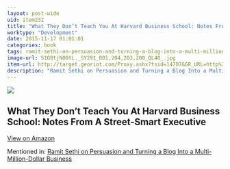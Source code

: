 ```yaml
---
layout: post-wide
uid: item232
title: "What They Don’t Teach You At Harvard Business School: Notes From A Street-Smart Executive"
worktype: "Development"
date: 2015-11-17 01:01:01
categories: book
tags: ramit-sethi-on-persuasion-and-turning-a-blog-into-a-multi-million-dollar-business
image-url: 51G0tjN0OtL._SY291_BO1,204,203,200_QL40_.jpg
item-url: http://target.georiot.com/Proxy.ashx?tsid=14707&GR_URL=http%3A%2F%2Fwww.amazon.com%2FWhat-Teach-Harvard-Business-School%2Fdp%2F0553345834%2F
description: "Ramit Sethi on Persuasion and Turning a Blog Into a Multi-Million-Dollar Business"
---
```

<a href="http://target.georiot.com/Proxy.ashx?tsid=14707&GR_URL=http%3A%2F%2Fwww.amazon.com%2FWhat-Teach-Harvard-Business-School%2Fdp%2F0553345834%2F" target="blank"><img src="../../../../img/thumbs/51G0tjN0OtL._SY291_BO1,204,203,200_QL40_.jpg" class="prod-img"></a>
<h2>What They Don’t Teach You At Harvard Business School: Notes From A Street-Smart Executive</h2>
<p><a class="btn btn-primary" href="http://target.georiot.com/Proxy.ashx?tsid=14707&GR_URL=http%3A%2F%2Fwww.amazon.com%2FWhat-Teach-Harvard-Business-School%2Fdp%2F0553345834%2F" target="blank">View on Amazon</a><p>
<p>Mentioned in: <a href="http://fourhourworkweek.com/2014/10/09/ramit-sethi-on-persuasion-and-turning-a-blog-into-a-multi-million-dollar-business/comment-page-3/" target="blank">Ramit Sethi on Persuasion and Turning a Blog Into a Multi-Million-Dollar Business</a></p>
